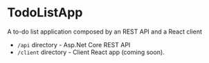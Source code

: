 # TodoListApp
A to-do list application composed by an REST API and a React client

 - `/api` directory - Asp.Net Core REST API
 - `/client` directory - Client React app (coming soon).
